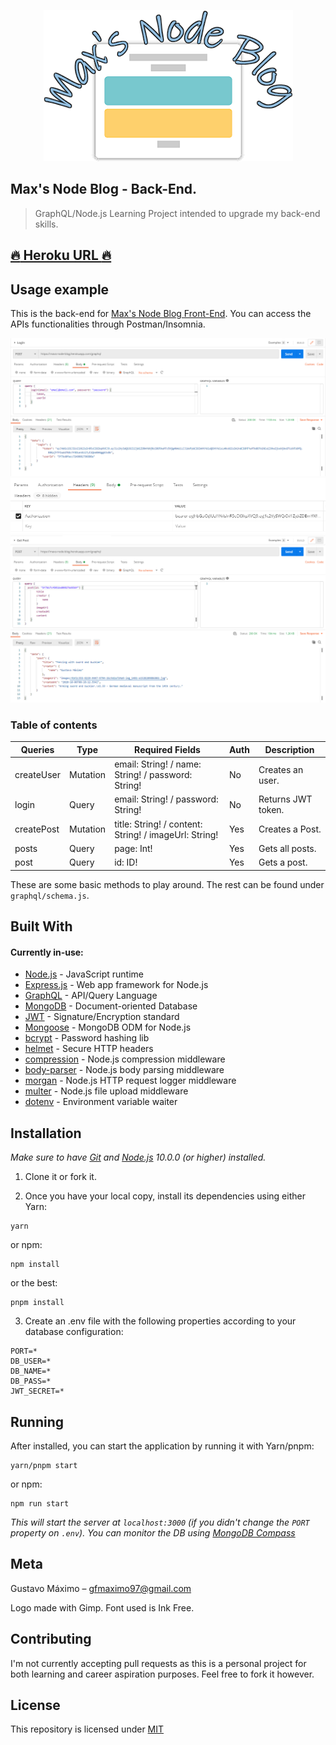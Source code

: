 <p align="center">
    <img src="public/images/logo.png">
</p>

## Max's Node Blog - Back-End.

> GraphQL/Node.js Learning Project intended to upgrade my back-end skills.

## [:fire: Heroku URL :fire:](https://maxs-node-blog.herokuapp.com/)

## Usage example

This is the back-end for [Max's Node Blog Front-End](https://github.com/GoldenMaximo/React.js-Blog-Frontend). You can access the APIs functionalities through Postman/Insomnia.

![](public/images/postman-login.png)
![](public/images/postman-auth.png)
![](public/images/postman-getpost.png)

### Table of contents

| Queries    | Type     | Required Fields                                       | Auth | Description        |
| ---------- | -------- | ----------------------------------------------------- | ---- | ------------------ |
| createUser | Mutation | email: String! / name: String! / password: String!    | No   | Creates an user.   |
| login      | Query    | email: String! / password: String!                    | No   | Returns JWT token. |
| createPost | Mutation | title: String! / content: String! / imageUrl: String! | Yes  | Creates a Post.    |
| posts      | Query    | page: Int!                                            | Yes  | Gets all posts.    |
| post       | Query    | id: ID!                                               | Yes  | Gets a post.       |

These are some basic methods to play around. The rest can be found under `graphql/schema.js`.

<!-- This is social networking type blog. Create an account, post pictures with descriptions and see other user's posts. -->

## Built With

#### Currently in-use:

- [Node.js](https://nodejs.org/en/) - JavaScript runtime
- [Express.js](https://expressjs.com/) - Web app framework for Node.js
- [GraphQL](https://graphql.org/) - API/Query Language
- [MongoDB](https://www.mongodb.com/) - Document-oriented Database
- [JWT](https://jwt.io/) - Signature/Encryption standard
- [Mongoose](https://mongoosejs.com/) - MongoDB ODM for Node.js
- [bcrypt](https://www.npmjs.com/package/bcrypt) - Password hashing lib
- [helmet](https://helmetjs.github.io/) - Secure HTTP headers
- [compression](https://www.npmjs.com/package/compression) - Node.js compression middleware
- [body-parser](https://www.npmjs.com/package/body-parser) - Node.js body parsing middleware
- [morgan](https://www.npmjs.com/package/morgan) - Node.js HTTP request logger middleware
- [multer](https://www.npmjs.com/package/multer) - Node.js file upload middleware
- [dotenv](https://www.npmjs.com/package/dotenv) - Environment variable waiter

## Installation

_Make sure to have [Git](http://git-scm.com/) and [Node.js](http://nodejs.org/) 10.0.0 (or higher) installed._

1. Clone it or fork it.

2. Once you have your local copy, install its dependencies using either Yarn:

```
yarn
```

or npm:

```
npm install
```

or the best:

```
pnpm install
```

3. Create an .env file with the following properties according to your database configuration:

```
PORT=*
DB_USER=*
DB_NAME=*
DB_PASS=*
JWT_SECRET=*
```

## Running

After installed, you can start the application by running it with Yarn/pnpm:

```
yarn/pnpm start
```

or npm:

```
npm run start
```

_This will start the server at `localhost:3000` (if you didn't change the `PORT` property on `.env`). You can monitor the DB using [MongoDB Compass](https://www.mongodb.com/products/compass)_

## Meta

Gustavo Máximo – gfmaximo97@gmail.com

Logo made with Gimp. Font used is Ink Free.

## Contributing

I'm not currently accepting pull requests as this is a personal project for both learning and career aspiration purposes.
Feel free to fork it however.

## License

This repository is licensed under [MIT](https://opensource.org/licenses/MIT)

